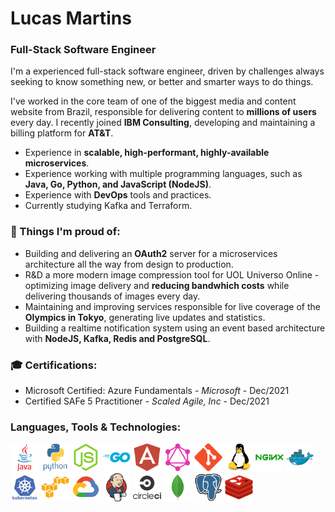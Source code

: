 # Lucas Martins
### Full-Stack Software Engineer

I'm a experienced full-stack software engineer, driven by challenges always seeking to know something new, or better and smarter ways to do things. 

I've worked in the core team of one of the biggest media and content website from Brazil, responsible for delivering content to **millions of users** every day. I recently joined **IBM Consulting**, developing and maintaining a billing platform for **AT&T**.

* Experience in **scalable, high-performant, highly-available microservices**.
* Experience working with multiple programming languages, such as **Java, Go, Python, and JavaScript (NodeJS)**.
* Experience with **DevOps** tools and practices.
* Currently studying Kafka and Terraform.

### 💪 Things I'm proud of: 

* Building and delivering an **OAuth2** server for a microservices architecture all the way from design to production. 
* R&D a more modern image compression tool for UOL Universo Online - optimizing image delivery and **reducing bandwhich costs** while delivering thousands of images every day. 
* Maintaining and improving services responsible for live coverage of the **Olympics in Tokyo**, generating live updates and statistics.
* Building a realtime notification system using an event based architecture with **NodeJS, Kafka, Redis and PostgreSQL**.

### 🎓 Certifications:
* Microsoft Certified: Azure Fundamentals - *Microsoft* - Dec/2021
* Certified SAFe 5 Practitioner - *Scaled Agile, Inc* - Dec/2021

### Languages, Tools & Technologies:

<p align="left"> 
  <img src="https://github.com/devicons/devicon/blob/master/icons/java/java-original-wordmark.svg" alt="java" width="45" height="45"/> 
  <img src="https://github.com/devicons/devicon/blob/master/icons/python/python-original-wordmark.svg" alt="java" width="45" height="45"/> 
  <img src="https://github.com/devicons/devicon/blob/master/icons/nodejs/nodejs-plain.svg" alt="java" width="45" height="45"/>  
  <img src="https://github.com/devicons/devicon/blob/master/icons/go/go-original-wordmark.svg" alt="java" width="45" height="45"/> 
  <img src="https://github.com/devicons/devicon/blob/master/icons/angularjs/angularjs-plain.svg" alt="java" width="45" height="45"/> 
  
  <img src="https://github.com/devicons/devicon/blob/master/icons/graphql/graphql-plain.svg" alt="java" width="45" height="45"/>
  
  <img src="https://github.com/devicons/devicon/blob/master/icons/git/git-plain.svg" alt="java" width="45" height="45"/> 
  <img src="https://github.com/devicons/devicon/blob/master/icons/linux/linux-original.svg" alt="java" width="45" height="45"/> 
  <img src="https://github.com/devicons/devicon/blob/master/icons/nginx/nginx-original.svg" alt="java" width="45" height="45"/> 
  
  <img src="https://github.com/devicons/devicon/blob/master/icons/docker/docker-original.svg" alt="java" width="45" height="45"/> 
  <img src="https://github.com/devicons/devicon/blob/master/icons/kubernetes/kubernetes-plain-wordmark.svg" alt="java" width="45" height="45"/> 
  
  <img src="https://github.com/devicons/devicon/blob/master/icons/amazonwebservices/amazonwebservices-original.svg" alt="java" width="45" height="45"/> 
  <img src="https://github.com/devicons/devicon/blob/master/icons/googlecloud/googlecloud-original.svg" alt="java" width="45" height="45"/> 
  
  <img src="https://github.com/devicons/devicon/blob/master/icons/jenkins/jenkins-original.svg" alt="java" width="45" height="45"/> 
  <img src="https://github.com/devicons/devicon/blob/master/icons/circleci/circleci-plain-wordmark.svg" alt="java" width="45" height="45"/> 
  
  <img src="https://github.com/devicons/devicon/blob/master/icons/mongodb/mongodb-original.svg" alt="java" width="45" height="45"/>
  <img src="https://github.com/devicons/devicon/blob/master/icons/postgresql/postgresql-original.svg" alt="java" width="45" height="45"/>
  <img src="https://github.com/devicons/devicon/blob/master/icons/redis/redis-original.svg" alt="java" width="45" height="45"/> 
</p>


<!--
**mtslucasmartins/mtslucasmartins** is a ✨ _special_ ✨ repository because its `README.md` (this file) appears on your GitHub profile.

Here are some ideas to get you started:

- 🔭 I’m currently working on ...
- 🌱 I’m currently learning ...
- 👯 I’m looking to collaborate on ...
- 🤔 I’m looking for help with ...
- 💬 Ask me about ...
- 📫 How to reach me: ...
- 😄 Pronouns: ...
- ⚡ Fun fact: ...
-->
